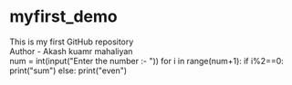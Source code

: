 # myfirst_demo
This is my first GitHub repository
<br>
Author - Akash kuamr mahaliyan
<br>
num = int(input("Enter the number :- "))
for i in range(num+1):
  if i%2==0:
    print("sum")
  else:
    print("even")

